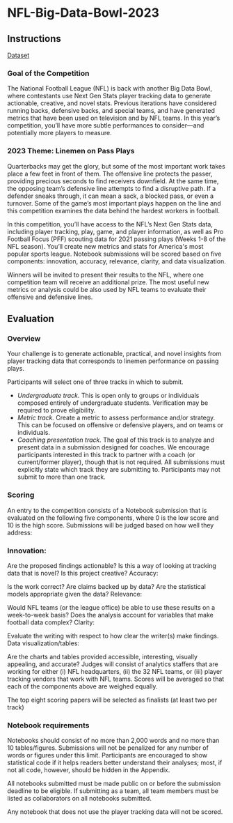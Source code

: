 # NFL-Big-Data-Bowl-2023

## Instructions

[Dataset](https://www.kaggle.com/competitions/nfl-big-data-bowl-2023/data)

### Goal of the Competition

The National Football League (NFL) is back with another Big Data Bowl, where contestants use Next Gen Stats player tracking data to generate actionable, creative, and novel stats. Previous iterations have considered running backs, defensive backs, and special teams, and have generated metrics that have been used on television and by NFL teams. In this year’s competition, you’ll have more subtle performances to consider—and potentially more players to measure.

### 2023 Theme: Linemen on Pass Plays

Quarterbacks may get the glory, but some of the most important work takes place a few feet in front of them. The offensive line protects the passer, providing precious seconds to find receivers downfield. At the same time, the opposing team’s defensive line attempts to find a disruptive path. If a defender sneaks through, it can mean a sack, a blocked pass, or even a turnover. Some of the game’s most important plays happen on the line and this competition examines the data behind the hardest workers in football.

In this competition, you’ll have access to the NFL’s Next Gen Stats data, including player tracking, play, game, and player information, as well as Pro Football Focus (PFF) scouting data for 2021 passing plays (Weeks 1-8 of the NFL season). You’ll create new metrics and stats for America's most popular sports league. Notebook submissions will be scored based on five components: innovation, accuracy, relevance, clarity, and data visualization.

Winners will be invited to present their results to the NFL, where one competition team will receive an additional prize. The most useful new metrics or analysis could be also used by NFL teams to evaluate their offensive and defensive lines.

## Evaluation

### Overview

Your challenge is to generate actionable, practical, and novel insights from player tracking data that corresponds to linemen performance on passing plays.

Participants will select one of three tracks in which to submit.

- _Undergraduate track._ This is open only to groups or individuals composed entirely of undergraduate students. Verification may be required to prove eligibility.
- _Metric track._ Create a metric to assess performance and/or strategy. This can be focused on offensive or defensive players, and on teams or individuals.
- _Coaching presentation track._ The goal of this track is to analyze and present data in a submission designed for coaches. We encourage participants interested in this track to partner with a coach (or current/former player), though that is not required.
All submissions must explicitly state which track they are submitting to. Participants may not submit to more than one track.

### Scoring

An entry to the competition consists of a Notebook submission that is evaluated on the following five components, where 0 is the low score and 10 is the high score. Submissions will be judged based on how well they address:

### Innovation:

Are the proposed findings actionable?
Is this a way of looking at tracking data that is novel?
Is this project creative?
Accuracy:

Is the work correct?
Are claims backed up by data?
Are the statistical models appropriate given the data?
Relevance:

Would NFL teams (or the league office) be able to use these results on a week-to-week basis?
Does the analysis account for variables that make football data complex?
Clarity:

Evaluate the writing with respect to how clear the writer(s) make findings.
Data visualization/tables:

Are the charts and tables provided accessible, interesting, visually appealing, and accurate?
Judges will consist of analytics staffers that are working for either (i) NFL headquarters, (ii) the 32 NFL teams, or (iii) player tracking vendors that work with NFL teams. Scores will be averaged so that each of the components above are weighed equally.

The top eight scoring papers will be selected as finalists (at least two per track)

### Notebook requirements

Notebooks should consist of no more than 2,000 words and no more than 10 tables/figures. Submissions will not be penalized for any number of words or figures under this limit. Participants are encouraged to show statistical code if it helps readers better understand their analyses; most, if not all code, however, should be hidden in the Appendix.

All notebooks submitted must be made public on or before the submission deadline to be eligible. If submitting as a team, all team members must be listed as collaborators on all notebooks submitted.

Any notebook that does not use the player tracking data will not be scored.
